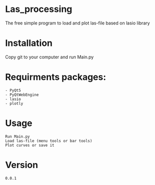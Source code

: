 # Las_processing
The free simple program to load and plot las-file based on lasio library

# Installation
Copy git to your computer and run Main.py

# Requirments packages:
    - PyQt5
    - PyQtWebEngine
    - lasio
    - plotly


# Usage
    Run Main.py
    Load las-file (menu tools or bar tools)
    Plot curves or save it

# Version
    0.0.1
